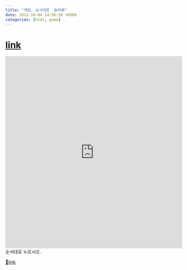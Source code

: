 ```yaml
---
title: "게임, 순서대로  눌러봐"
date: 2012-10-04 14:56:50 +0900
categories: [html, game]
---
```


[link](http://mins01.com/web_work/fun/game_seq/game_seq.php?)
=============================================================

<iframe frameborder="0" height="600" src="http://mins01.com/web_work/fun/game_seq/game_seq.php" style="border-width: 0px; " width="550"></iframe>순서대로 누르시오.


[🔗link](http://www.mins01.com/mh/tech/read/803)